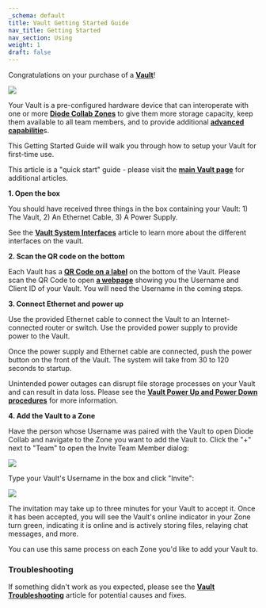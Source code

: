 ```yaml
---
_schema: default
title: Vault Getting Started Guide
nav_title: Getting Started
nav_section: Using
weight: 1
draft: false
---
```

Congratulations on your purchase of a <a href="https://diode.io/solutions/vault/" target="_blank" rel="noopener"><strong>Vault</strong></a>!

![](/uploads/image-3.png)

Your Vault is a pre-configured hardware device that can interoperate with one or more <a href="https://app.docs.diode.io/docs/using/create-a-zone/" target="_blank" rel="noopener"><strong>Diode Collab Zones</strong></a> to give them more storage capacity, keep them available to all team members, and to provide additional <a href="https://vaults.docs.diode.io/docs/features/vault-advanced-capabilities/" target="_blank" rel="noopener"><strong>advanced capabilitie</strong></a>s.

This Getting Started Guide will walk you through how to setup your Vault for first-time use.

This article is a "quick start" guide - please visit the <a href="https://vaults.docs.diode.io/" target="_blank" rel="noopener"><strong>main Vault page</strong></a> for additional articles.

**1\. Open the box**

You should have received three things in the box containing your Vault: 1) The Vault, 2) An Ethernet Cable, 3) A Power Supply.

See the <a href="https://vaults.docs.diode.io/docs/using/vault-system-interfaces/" target="_blank" rel="noopener"><strong>Vault System Interfaces</strong></a> article to learn more about the different interfaces on the vault.

**2\. Scan the QR code on the bottom**

Each Vault has a <a href="https://vaults.docs.diode.io/docs/features/vault-label/" target="_blank" rel="noopener"><strong>QR Code on a label</strong></a> on the bottom of the Vault. Please scan the QR Code to open <a href="https://diode.io/vaults/" target="_blank" rel="noopener"><strong>a webpage</strong></a> showing you the Username and Client ID of your Vault. You will need the Username in the coming steps.

**3\. Connect Ethernet and power up**

Use the provided Ethernet cable to connect the Vault to an Internet-connected router or switch. Use the provided power supply to provide power to the Vault.

Once the power supply and Ethernet cable are connected, push the power button on the front of the Vault. The system will take from 30 to 120 seconds to startup.

Unintended power outages can disrupt file storage processes on your Vault and can result in data loss. Please see the <a href="https://vaults.docs.diode.io/docs/using/vault-power-up-and-power-down-procedures/" target="_blank" rel="noopener"><strong>Vault Power Up and Power Down procedures</strong></a> for more information.

**4\. Add the Vault to a Zone**

Have the person whose Username was paired with the Vault to open Diode Collab and navigate to the Zone you want to add the Vault to. Click the "+" next to "Team" to open the Invite Team Member dialog:

![](/uploads/image-5.png)

Type your Vault's Username in the box and click "Invite":

![](/uploads/image-9.png)

The invitation may take up to three minutes for your Vault to accept it. Once it has been accepted, you will see the Vault's online indicator in your Zone turn green, indicating it is online and is actively storing files, relaying chat messages, and more.

You can use this same process on each Zone you'd like to add your Vault to.

### **Troubleshooting**

If something didn't work as you expected, please see the <a href="https://vaults.docs.diode.io/docs/troubleshooting/vault-troubleshooting/" target="_blank" rel="noopener"><strong>Vault Troubleshooting</strong></a> article for potential causes and fixes.